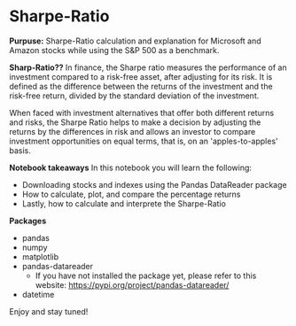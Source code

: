 # Sharpe-Ratio
**Purpuse:** 
Sharpe-Ratio calculation and explanation for Microsoft and Amazon stocks while using the S&P 500 as a benchmark.

**Sharp-Ratio??**
In finance, the Sharpe ratio measures the performance of an investment compared to a risk-free asset, after adjusting for its risk. It is defined as the difference between the returns of the investment and the risk-free return, divided by the standard deviation of the investment.

When faced with investment alternatives that offer both different returns and risks, the Sharpe Ratio helps to make a decision by adjusting the returns by the differences in risk and allows an investor to compare investment opportunities on equal terms, that is, on an 'apples-to-apples' basis.

**Notebook takeaways**
In this notebook you will learn the following:
- Downloading stocks and indexes using the Pandas DataReader package
- How to calculate, plot, and compare the percentage returns
- Lastly, how to calculate and interprete the Sharpe-Ratio

**Packages**
- pandas 
- numpy 
- matplotlib
- pandas-datareader
  - If you have not installed the package yet, please refer to this website: https://pypi.org/project/pandas-datareader/
- datetime 

Enjoy and stay tuned!
